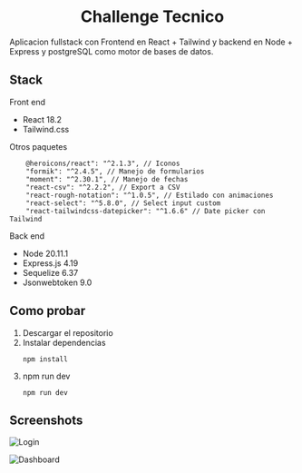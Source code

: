 # <div align="center">Challenge Tecnico</div>

Aplicacion fullstack con Frontend en React + Tailwind y backend en Node + Express y postgreSQL como motor de bases de datos.

## Stack

Front end

- React 18.2
- Tailwind.css
  
Otros paquetes

        @heroicons/react": "^2.1.3", // Iconos
		"formik": "^2.4.5", // Manejo de formularios
		"moment": "^2.30.1", // Manejo de fechas
		"react-csv": "^2.2.2", // Export a CSV
		"react-rough-notation": "^1.0.5", // Estilado con animaciones
		"react-select": "^5.8.0", // Select input custom
		"react-tailwindcss-datepicker": "^1.6.6" // Date picker con Tailwind


Back end

- Node 20.11.1
- Express.js 4.19
- Sequelize 6.37
- Jsonwebtoken 9.0


## Como probar

1. Descargar el repositorio
2. Instalar dependencias
   ```
   npm install
   ```
3. npm run dev
   ```
   npm run dev
   ```


## Screenshots

![Login](https://i.ibb.co/FhnCrCj/login.png)

![Dashboard](https://i.ibb.co/T8xG57B/dashboard.png)

